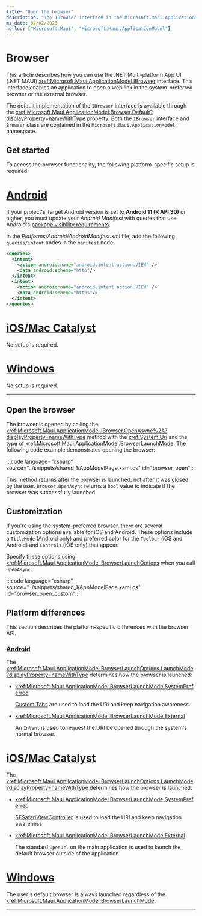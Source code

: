 ```yaml
---
title: "Open the browser"
description: "The IBrowser interface in the Microsoft.Maui.ApplicationModel namespace enables an application to open a web link in the optimized system preferred browser or the external browser."
ms.date: 02/02/2023
no-loc: ["Microsoft.Maui", "Microsoft.Maui.ApplicationModel"]
---
```


# Browser

This article describes how you can use the .NET Multi-platform App UI (.NET MAUI) <xref:Microsoft.Maui.ApplicationModel.IBrowser> interface. This interface enables an application to open a web link in the system-preferred browser or the external browser.

The default implementation of the `IBrowser` interface is available through the <xref:Microsoft.Maui.ApplicationModel.Browser.Default?displayProperty=nameWithType> property. Both the `IBrowser` interface and `Browser` class are contained in the `Microsoft.Maui.ApplicationModel` namespace.

## Get started

To access the browser functionality, the following platform-specific setup is required.

<!-- markdownlint-disable MD025 -->
# [Android](#tab/android)

If your project's Target Android version is set to **Android 11 (R API 30)** or higher, you must update your _Android Manifest_ with queries that use Android's [package visibility requirements](https://developer.android.com/preview/privacy/package-visibility).

In the _Platforms/Android/AndroidManifest.xml_ file, add the following `queries/intent` nodes in the `manifest` node:

```xml
<queries>
  <intent>
    <action android:name="android.intent.action.VIEW" />
    <data android:scheme="http"/>
  </intent>
  <intent>
    <action android:name="android.intent.action.VIEW" />
    <data android:scheme="https"/>
  </intent>
</queries>
```

# [iOS/Mac Catalyst](#tab/macios)

No setup is required.

# [Windows](#tab/windows)

No setup is required.

-----
<!-- markdownlint-enable MD025 -->

## Open the browser

The browser is opened by calling the <xref:Microsoft.Maui.ApplicationModel.IBrowser.OpenAsync%2A?displayProperty=nameWithType> method with the <xref:System.Uri> and the type of <xref:Microsoft.Maui.ApplicationModel.BrowserLaunchMode>. The following code example demonstrates opening the browser:

:::code language="csharp" source="../snippets/shared_1/AppModelPage.xaml.cs" id="browser_open":::

This method returns after the browser is launched, not after it was closed by the user. `Browser.OpenAsync` returns a `bool` value to indicate if the browser was successfully launched.

## Customization

If you're using the system-preferred browser, there are several customization options available for iOS and Android. These options include a `TitleMode` (Android only) and preferred color for the `Toolbar` (iOS and Android) and `Controls` (iOS only) that appear.

Specify these options using <xref:Microsoft.Maui.ApplicationModel.BrowserLaunchOptions> when you call `OpenAsync`.

:::code language="csharp" source="../snippets/shared_1/AppModelPage.xaml.cs" id="browser_open_custom":::

## Platform differences

This section describes the platform-specific differences with the browser API.

<!-- markdownlint-disable MD025 -->
<!-- markdownlint-disable MD024 -->
### [Android](#tab/android)

The <xref:Microsoft.Maui.ApplicationModel.BrowserLaunchOptions.LaunchMode?displayProperty=nameWithType> determines how the browser is launched:

- <xref:Microsoft.Maui.ApplicationModel.BrowserLaunchMode.SystemPreferred>

  [Custom Tabs](https://developer.chrome.com/multidevice/android/customtabs) are used to load the URI and keep navigation awareness.

- <xref:Microsoft.Maui.ApplicationModel.BrowserLaunchMode.External>

  An `Intent` is used to request the URI be opened through the system's normal browser.

# [iOS/Mac Catalyst](#tab/macios)

The <xref:Microsoft.Maui.ApplicationModel.BrowserLaunchOptions.LaunchMode?displayProperty=nameWithType> determines how the browser is launched:

- <xref:Microsoft.Maui.ApplicationModel.BrowserLaunchMode.SystemPreferred>

  [SFSafariViewController](xref:SafariServices.SFSafariViewController) is used to load the URI and keep navigation awareness.

- <xref:Microsoft.Maui.ApplicationModel.BrowserLaunchMode.External>

  The standard `OpenUrl` on the main application is used to launch the default browser outside of the application.

# [Windows](#tab/windows)

The user's default browser is always launched regardless of the <xref:Microsoft.Maui.ApplicationModel.BrowserLaunchMode>.

-----
<!-- markdownlint-enable MD024 -->
<!-- markdownlint-enable MD025 -->
